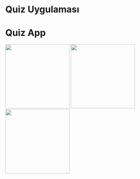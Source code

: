 # Quiz Uygulaması

# Quiz App
<img src="https://github.com/user-attachments/assets/5159c80e-4597-492d-a53c-3d33018e6bb8" width="200" height="200" />

<img src="https://github.com/user-attachments/assets/f434c9a3-fa14-487d-9a1c-afcb2c328add" width="200" height="200" />

<img src="(https://github.com/user-attachments/assets/a7dac8b2-e08b-4111-ae1b-4f838f4e8ee3" width="200" height="200" />
